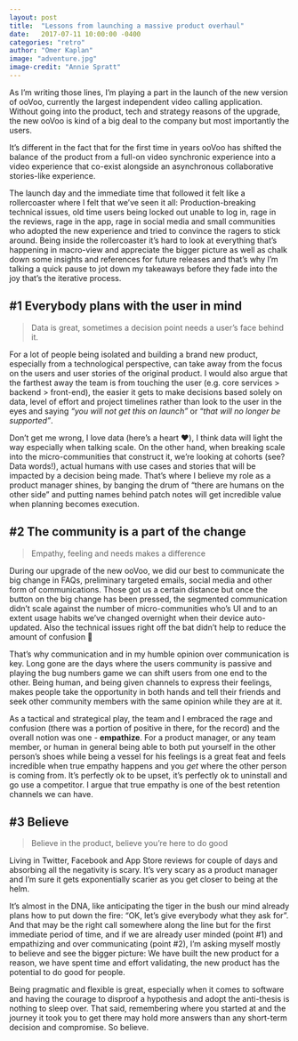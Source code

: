 ```yaml
---
layout: post
title:  "Lessons from launching a massive product overhaul"
date:   2017-07-11 10:00:00 -0400
categories: "retro"
author: "Omer Kaplan"
image: "adventure.jpg"
image-credit: "Annie Spratt"
---
```

As I’m writing those lines, I’m playing a part in the launch of the new version of ooVoo, currently the largest independent video calling application. Without going into the product, tech and strategy reasons of the upgrade, the new ooVoo is kind of a big deal to the company but most importantly the users.

It’s different in the fact that for the first time in years ooVoo has shifted the balance of the product from a full-on video synchronic experience into a video experience that co-exist alongside an asynchronous collaborative stories-like experience.

The launch day and the immediate time that followed it felt like a rollercoaster where I felt that we’ve seen it all: Production-breaking technical issues, old time users being locked out unable to log in, rage in the reviews, rage in the app, rage in social media and small communities who adopted the new experience and tried to convince the ragers to stick around. Being inside the rollercoaster it’s hard to look at everything that’s happening in macro-view and appreciate the bigger picture as well as chalk down some insights and references for future releases and that’s why I’m talking a quick pause to jot down my takeaways before they fade into the joy that’s the iterative process.

## #1 Everybody plans with the user in mind
> Data is great, sometimes a decision point needs a user’s face behind it.

For a lot of people being isolated and building a brand new product, especially from a technological perspective, can take away from the focus on the users and user stories of the original product. I would also argue that the farthest away the team is from touching the user (e.g. core services > backend > front-end), the easier it gets to make decisions based solely on data, level of effort and project timelines rather than look to the user in the eyes and saying *“you will not get this on launch”* or “*that will no longer be supported”*.

Don’t get me wrong, I love data (here’s a heart ❤️), I think data will light the way especially when talking scale. On the other hand, when breaking scale into the micro-communities that construct it, we’re looking at cohorts (see? Data words!), actual humans with use cases and stories that will be impacted by a decision being made. That’s where I believe my role as a product manager shines, by banging the drum of “there are humans on the other side” and putting names behind patch notes will get incredible value when planning becomes execution.

## #2 The community is a part of the change
> Empathy, feeling and needs makes a difference

During our upgrade of the new ooVoo, we did our best to communicate the big change in FAQs, preliminary targeted emails, social media and other form of communications. Those got us a certain distance but once the button on the big change has been pressed, the segmented communication didn’t scale against the number of micro-communities who’s UI and to an extent usage habits we’ve changed overnight when their device auto-updated. Also the technical issues right off the bat didn’t help to reduce the amount of confusion 🙈

That’s why communication and in my humble opinion over communication is key. Long gone are the days where the users community is passive and playing the bug numbers game we can shift users from one end to the other. Being human, and being given channels to express their feelings, makes people take the opportunity in both hands and tell their friends and seek other community members with the same opinion while they are at it.

As a tactical and strategical play, the team and I embraced the rage and confusion (there was a portion of positive in there, for the record) and the overall notion was one - **empathize**. For a product manager, or any team member, or human in general being able to both put yourself in the other person’s shoes while being a vessel for his feelings is a great feat and feels incredible when true empathy happens and you *get* where the other person is coming from. It’s perfectly ok to be upset, it’s perfectly ok to uninstall and go use a competitor. I argue that true empathy is one of the best retention channels we can have.

## #3 Believe
> Believe in the product, believe you’re here to do good

Living in Twitter, Facebook and App Store reviews for couple of days and absorbing all the negativity is scary. It’s very scary as a product manager and I’m sure it gets exponentially scarier as you get closer to being at the helm.

It’s almost in the DNA, like anticipating the tiger in the bush our mind already plans how to put down the fire: “OK, let’s give everybody what they ask for”. And that may be the right call somewhere along the line but for the first immediate period of time, and if we are already user minded (point #1) and empathizing and over communicating (point #2), I’m asking myself mostly to believe and see the bigger picture: We have built the new product for a reason, we have spent time and effort validating, the new product has the potential to do good for people.

Being pragmatic and flexible is great, especially when it comes to software and having the courage to disproof a hypothesis and adopt the anti-thesis is nothing to sleep over. That said, remembering where you started at and the journey it took you to get there may hold more answers than any short-term decision and compromise. So believe.
